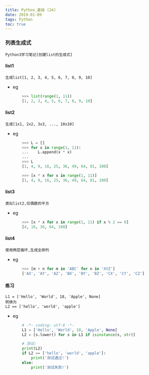 ```yaml
---
title: Python_基础 (24)
date: 2019-01-09
tags: Python
toc: true
---
```


### 列表生成式
    Python3学习笔记[创建list的生成式]

<!-- more -->

#### list1
    生成list[1, 2, 3, 4, 5, 6, 7, 8, 9, 10]
- eg
    ```python
        >>> list(range(1, 11))
        [1, 2, 3, 4, 5, 6, 7, 8, 9, 10]
    ```

#### list2
    生成[1x1, 2x2, 3x3, ..., 10x10]
- eg
    ```python
        >>> L = []
        >>> for x in range(1, 11):
        ...    L.append(x * x)
        ...
        >>> L
        [1, 4, 9, 16, 25, 36, 49, 64, 81, 100]

        >>> [x * x for x in range(1, 11)]
        [1, 4, 9, 16, 25, 36, 49, 64, 81, 100]
    ```

#### list3
    类似list2,仅偶数的平方
- eg
    ```python
        >>> [x * x for x in range(1, 11) if x % 2 == 0]
        [4, 16, 36, 64, 100]
    ```

#### list4
    使用两层循环,生成全排列
- eg
    ```python
        >>> [m + n for m in 'ABC' for n in 'XYZ']
        ['AX', 'AY', 'AZ', 'BX', 'BY', 'BZ', 'CX', 'CY', 'CZ']
    ```

#### 练习
    L1 = ['Hello', 'World', 18, 'Apple', None]
    转换为
    L2 == ['hello', 'world', 'apple']
- eg
    ```python
        # -*- coding: utf-8 -*-
        L1 = ['Hello', 'World', 18, 'Apple', None]
        L2 = [s.lower() for s in L1 if isinstance(s, str)]

        # 测试:
        print(L2)
        if L2 == ['hello', 'world', 'apple']:
            print('测试通过!')
        else:
            print('测试失败!')
    ```







